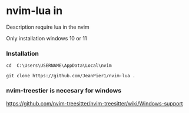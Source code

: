 # nvim-lua in 
Description require lua in the nvim

Only installation windows 10 or 11
### Installation

```
cd  C:\Users\USERNAME\AppData\Local\nvim
```

``` 
git clone https://github.com/JeanPier1/nvim-lua .
```

### nvim-treestier is necesary for windows
https://github.com/nvim-treesitter/nvim-treesitter/wiki/Windows-support
